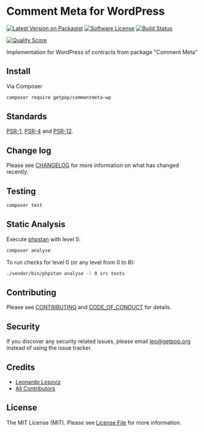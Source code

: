 # Comment Meta for WordPress

[![Latest Version on Packagist][ico-version]][link-packagist]
[![Software License][ico-license]](LICENSE.md)
[![Build Status][ico-travis]][link-travis]
<!--
[![Coverage Status][ico-scrutinizer]][link-scrutinizer]
-->
[![Quality Score][ico-code-quality]][link-code-quality]
<!--
[![Total Downloads][ico-downloads]][link-downloads]
-->

Implementation for WordPress of contracts from package "Comment Meta"

## Install

Via Composer

``` bash
composer require getpop/commentmeta-wp
```

<!--
## Usage

``` php
```
-->

## Standards

[PSR-1](https://www.php-fig.org/psr/psr-1), [PSR-4](https://www.php-fig.org/psr/psr-4) and [PSR-12](https://www.php-fig.org/psr/psr-12).

## Change log

Please see [CHANGELOG](CHANGELOG.md) for more information on what has changed recently.

## Testing

``` bash
composer test
```

## Static Analysis

Execute [phpstan](https://github.com/phpstan/phpstan) with level 5:

``` bash
composer analyse
```

To run checks for level 0 (or any level from 0 to 8):

``` bash
./vendor/bin/phpstan analyse -l 0 src tests
```

## Contributing

Please see [CONTRIBUTING](CONTRIBUTING.md) and [CODE_OF_CONDUCT](CODE_OF_CONDUCT.md) for details.

## Security

If you discover any security related issues, please email leo@getpop.org instead of using the issue tracker.

## Credits

- [Leonardo Losoviz][link-author]
- [All Contributors][link-contributors]

## License

The MIT License (MIT). Please see [License File](LICENSE.md) for more information.

[ico-version]: https://img.shields.io/packagist/v/getpop/commentmeta-wp.svg?style=flat-square
[ico-license]: https://img.shields.io/badge/license-MIT-brightgreen.svg?style=flat-square
[ico-travis]: https://img.shields.io/travis/getpop/commentmeta-wp/master.svg?style=flat-square
[ico-scrutinizer]: https://img.shields.io/scrutinizer/coverage/g/getpop/commentmeta-wp.svg?style=flat-square
[ico-code-quality]: https://img.shields.io/scrutinizer/g/getpop/commentmeta-wp.svg?style=flat-square
[ico-downloads]: https://img.shields.io/packagist/dt/getpop/commentmeta-wp.svg?style=flat-square

[link-packagist]: https://packagist.org/packages/getpop/commentmeta-wp
[link-travis]: https://travis-ci.org/getpop/commentmeta-wp
[link-scrutinizer]: https://scrutinizer-ci.com/g/getpop/commentmeta-wp/code-structure
[link-code-quality]: https://scrutinizer-ci.com/g/getpop/commentmeta-wp
[link-downloads]: https://packagist.org/packages/getpop/commentmeta-wp
[link-author]: https://github.com/leoloso
[link-contributors]: ../../contributors
